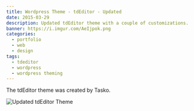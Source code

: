```yaml
---
title: Wordpress Theme - tdEditor - Updated
date: 2015-03-29
description: Updated tdEditor theme with a couple of customizations.
banner: https://i.imgur.com/AeIjpok.png
categories:
  - portfolio
  - web
  - design
tags:
  - tdeditor
  - wordpress
  - wordpress theming
---
```


The tdEditor theme was created by Tasko.

![Updated tdEditor Theme](https://i.imgur.com/AVGF4tj.png)
